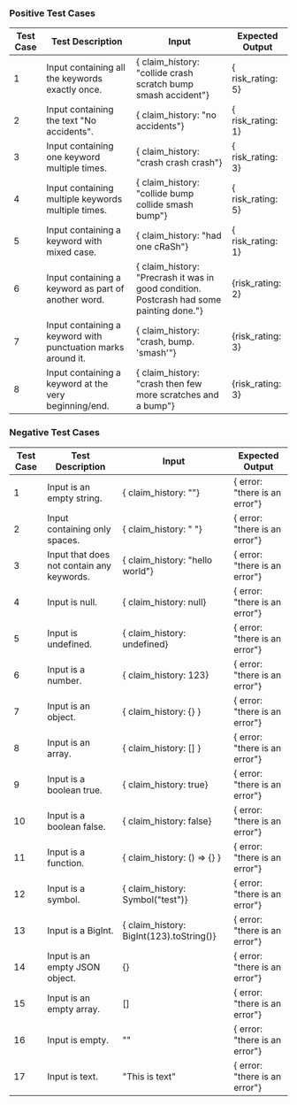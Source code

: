 ### Positive Test Cases

| Test Case | Test Description | Input | Expected Output |
|-----------|------------------|-------|-----------------|
| 1 | Input containing all the keywords exactly once. | { claim_history: "collide crash scratch bump smash accident"} | { risk_rating: 5} |
| 2 | Input containing the text "No accidents". | { claim_history: "no accidents"} | { risk_rating: 1} |
| 3 | Input containing one keyword multiple times. | { claim_history: "crash crash crash"} | { risk_rating: 3} |
| 4 | Input containing multiple keywords multiple times. | { claim_history: "collide bump collide smash bump"} | { risk_rating: 5} |
| 5 | Input containing a keyword with mixed case. | { claim_history: "had one cRaSh"} | { risk_rating: 1} |
| 6 | Input containing a keyword as part of another word. | { claim_history: "Precrash it was in good condition. Postcrash had some painting done."} | {risk_rating: 2} |
| 7 | Input containing a keyword with punctuation marks around it. | { claim_history: "crash, bump. 'smash'"} | {risk_rating: 3} |
| 8 | Input containing a keyword at the very beginning/end. | { claim_history: "crash then few more scratches and a bump"} | {risk_rating: 3} |

### Negative Test Cases

| Test Case | Test Description | Input | Expected Output |
|-----------|------------------|-------|-----------------|
| 1 | Input is an empty string. | { claim_history: ""} | { error: "there is an error"} |
| 2 | Input containing only spaces. | { claim_history: "       "} | { error: "there is an error"} |
| 3 | Input that does not contain any keywords. | { claim_history: "hello world"} | { error: "there is an error"} |
| 4 | Input is null. | { claim_history: null} | { error: "there is an error"} |
| 5 | Input is undefined. | { claim_history: undefined} | { error: "there is an error"} |
| 6 | Input is a number. | { claim_history: 123} | { error: "there is an error"} |
| 7 | Input is an object. | { claim_history: {} } | { error: "there is an error"} |
| 8 | Input is an array. | { claim_history: [] } | { error: "there is an error"} |
| 9 | Input is a boolean true. | { claim_history: true} | { error: "there is an error"} |
| 10 | Input is a boolean false. | { claim_history: false} | { error: "there is an error"} |
| 11 | Input is a function. | { claim_history: () => {} } | { error: "there is an error"} |
| 12 | Input is a symbol. | { claim_history: Symbol("test")} | { error: "there is an error"} |
| 13 | Input is a BigInt. | { claim_history: BigInt(123).toString()} | { error: "there is an error"} |
| 14 | Input is an empty JSON object. | {} | { error: "there is an error"} |
| 15 | Input is an empty array. | [] | { error: "there is an error"} |
| 16 | Input is empty. | "" | { error: "there is an error"} |
| 17 | Input is text. | "This is text" | { error: "there is an error"} |